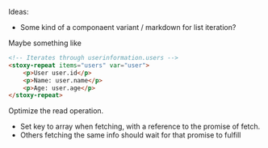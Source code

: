 Ideas:

-   Some kind of a componaent variant / markdown for list iteration?

Maybe something like

```html
<!-- Iterates through userinformation.users -->
<stoxy-repeat items="users" var="user">
    <p>User user.id</p>
    <p>Name: user.name</p>
    <p>Age: user.age</p>
</stoxy-repeat>
```

Optimize the read operation.

-   Set key to array when fetching, with a reference to the promise of fetch.
-   Others fetching the same info should wait for that promise to fulfill
